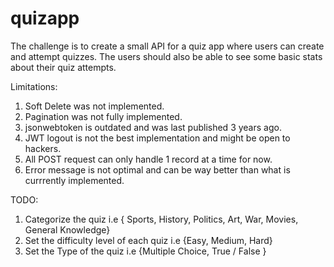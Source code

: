 # quizapp
The challenge is to create a small API for a quiz app where users can create and attempt quizzes. The users should also be able to see some basic stats about their quiz attempts.


Limitations:
1. Soft Delete was not implemented.
2. Pagination was not fully implemented.
3. jsonwebtoken is outdated and was last published 3 years ago.
4. JWT logout is not the best implementation and might be open to hackers.
4. All POST request can only handle 1 record at a time for now.
5. Error message is not optimal and can be way better than what is currrently implemented.

TODO:
1. Categorize the quiz i.e { Sports, History, Politics, Art, War, Movies, General Knowledge}
2. Set the difficulty level of each quiz i.e {Easy, Medium, Hard}
3. Set the Type of the quiz i.e {Multiple Choice, True / False }
